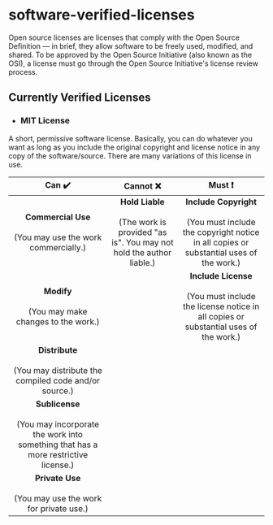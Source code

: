 # software-verified-licenses

Open source licenses are licenses that comply with the Open Source Definition — in brief, they allow software to be freely used, modified, and shared. To be approved by the Open Source Initiative (also known as the OSI), a license must go through the Open Source Initiative's license review process.

## Currently Verified Licenses

- ### MIT License

A short, permissive software license. Basically, you can do whatever you want as long as you include the original copyright and license notice in any copy of the software/source.  There are many variations of this license in use.

| Can :heavy_check_mark:  | Cannot :x:  | Must :exclamation:  |
|:-:|:-:|:-:|
|  **Commercial Use**<br><br>(You may use the work commercially.)  | **Hold Liable**<br><br>(The work is provided "as is". You may not hold the author liable.)  | **Include Copyright**<br><br>(You must include the copyright notice in all copies or substantial uses of the work.)  |
|  **Modify**<br><br>(You may make changes to the work.)  |   | **Include License**<br><br>(You must include the license notice in all copies or substantial uses of the work.)  |
|  **Distribute**<br><br>(You may distribute the compiled code and/or source.)  |   |   |
|  **Sublicense**<br><br>(You may incorporate the work into something that has a more restrictive license.)  |   |   |
|  **Private Use**<br><br>(You may use the work for private use.)  |   |   |
